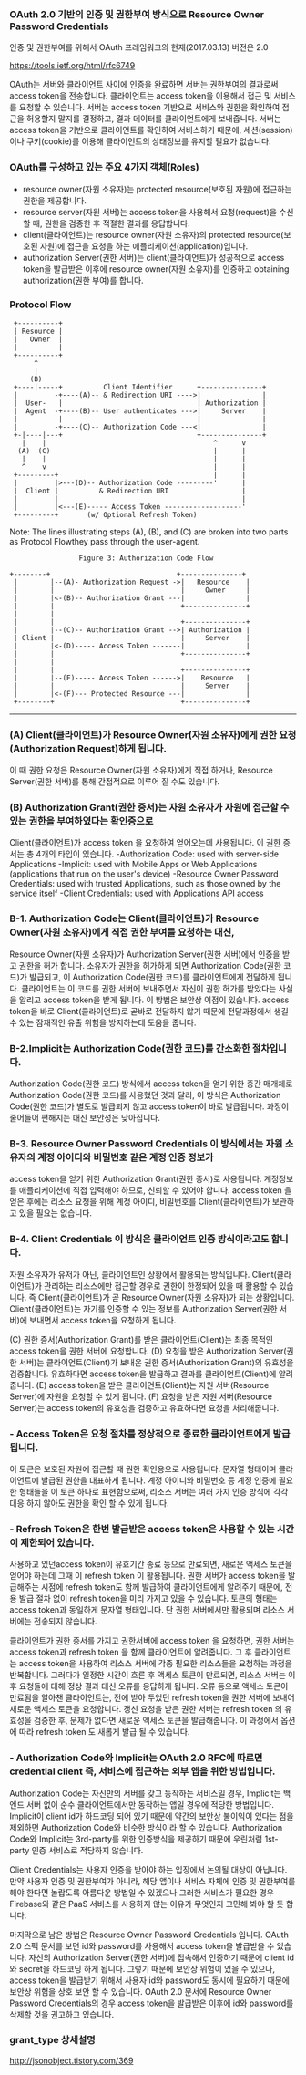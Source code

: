 ### OAuth 2.0 기반의 인증 및 권한부여 방식으로 Resource Owner Password Credentials
인증 및 권한부여를 위해서 OAuth 프레임워크의 현재(2017.03.13) 버전은 2.0

https://tools.ietf.org/html/rfc6749

OAuth는 서버와 클라이언트 사이에 인증을 완료하면 서버는 권한부여의 결과로써 access token을 전송합니다. 
클라이언트는 access token을 이용해서 접근 및 서비스를 요청할 수 있습니다. 
서버는 access token 기반으로 서비스와 권한을 확인하여 접근을 허용할지 말지를 결정하고, 결과 데이터를 클라이언트에게 보내줍니다. 
서버는 access token을 기반으로 클라이언트를 확인하여 서비스하기 때문에, 
세션(session)이나 쿠키(cookie)를 이용해 클라이언트의 상태정보를 유지할 필요가 없습니다.

### OAuth를 구성하고 있는 주요 4가지 객체(Roles)
- resource owner(자원 소유자)는 protected resource(보호된 자원)에 접근하는 권한을 제공합니다.
- resource server(자원 서버)는 access token을 사용해서 요청(request)을 수신할 때, 권한을 검증한 후 적절한 결과를 응답합니다.
- client(클라이언트)는 resource owner(자원 소유자)의 protected resource(보호된 자원)에 접근을 요청을 하는 애플리케이션(application)입니다.
- authorization Server(권한 서버)는 client(클라이언트)가 성공적으로 access token을 발급받은 이후에 resource owner(자원 소유자)를 인증하고 
obtaining authorization(권한 부여)를 합니다.

### Protocol Flow
     +----------+
     | Resource |
     |   Owner  |
     |          |
     +----------+
          ^
          |
         (B)
     +----|-----+          Client Identifier      +---------------+
     |         -+----(A)-- & Redirection URI ---->|               |
     |  User-   |                                 | Authorization |
     |  Agent  -+----(B)-- User authenticates --->|     Server    |
     |          |                                 |               |
     |         -+----(C)-- Authorization Code ---<|               |
     +-|----|---+                                 +---------------+
       |    |                                         ^      v
      (A)  (C)                                        |      |
       |    |                                         |      |
       ^    v                                         |      |
     +---------+                                      |      |
     |         |>---(D)-- Authorization Code ---------'      |
     |  Client |          & Redirection URI                  |
     |         |                                             |
     |         |<---(E)----- Access Token -------------------'
     +---------+       (w/ Optional Refresh Token)

   Note: The lines illustrating steps (A), (B), and (C) are broken into
   two parts as Protocol Flowthey pass through the user-agent.

                     Figure 3: Authorization Code Flow
                     
    +--------+                               +---------------+
     |        |--(A)- Authorization Request ->|   Resource    |
     |        |                               |     Owner     |
     |        |<-(B)-- Authorization Grant ---|               |
     |        |                               +---------------+
     |        |
     |        |                               +---------------+
     |        |--(C)-- Authorization Grant -->| Authorization |
     | Client |                               |     Server    |
     |        |<-(D)----- Access Token -------|               |
     |        |                               +---------------+
     |        |
     |        |                               +---------------+
     |        |--(E)----- Access Token ------>|    Resource   |
     |        |                               |     Server    |
     |        |<-(F)--- Protected Resource ---|               |
     +--------+                               +---------------+

---
### (A) Client(클라이언트)가 Resource Owner(자원 소유자)에게 권한 요청(Authorization Request)하게 됩니다. 
이 때 권한 요청은 Resource Owner(자원 소유자)에게 직접 하거나, Resource Server(권한 서버)를 통해 간접적으로 이루어 질 수도 있습니다.

### (B) Authorization Grant(권한 증서)는 자원 소유자가 자원에 접근할 수 있는 권한을 부여하였다는 확인증으로 
Client(클라이언트)가 access token 을 요청하여 얻어오는데 사용됩니다. 이 권한 증서는 총 4개의 타입이 있습니다. 
-Authorization Code: used with server-side Applications
-Implicit: used with Mobile Apps or Web Applications (applications that run on the user's device)
-Resource Owner Password Credentials: used with trusted Applications, such as those owned by the service itself
-Client Credentials: used with Applications API access

### B-1. Authorization Code는 Client(클라이언트)가 Resource Owner(자원 소유자)에게 직접 권한 부여를 요청하는 대신, 
Resource Owner(자원 소유자)가 Authorization Server(권한 서버)에서 인증을 받고 권한을 허가 합니다. 
소유자가 권한을 허가하게 되면 Authorization Code(권한 코드)가 발급되고, 이 Authorization Code(권한 코드)를 클라이언트에게 전달하게 됩니다. 
클라이언트는 이 코드를 권한 서버에 보내주면서 자신이 권한 허가를 받았다는 사실을 알리고 access token을 받게 됩니다. 
이 방법은 보안상 이점이 있습니다. 
access token을 바로 Client(클라이언트)로 곧바로 전달하지 않기 때문에 전달과정에서 생길 수 있는 잠재적인 유출 위험을 방지하는데 도움을 줍니다.

### B-2.Implicit는 Authorization Code(권한 코드)를 간소화한 절차입니다. 
Authorization Code(권한 코드) 방식에서 access token을 얻기 위한 중간 매개체로 Authorization Code(권한 코드)를 사용했던 것과 달리, 
이 방식은 Authorization Code(권한 코드)가 별도로 발급되지 않고 access token이 바로 발급됩니다. 
과정이 줄어들어 편해지는 대신 보안성은 낮아집니다.

### B-3. Resource Owner Password Credentials 이 방식에서는 자원 소유자의 계정 아이디와 비밀번호 같은 계정 인증 정보가 
access token을 얻기 위한 Authorization Grant(권한 증서)로 사용됩니다. 
계정정보를 애플리케이션에 직접 입력해야 하므로, 신뢰할 수 있어야 합니다. 
access token 을 얻은 후에는 리소스 요청을 위해 계정 아이디, 비밀번호를 Client(클라이언트)가 보관하고 있을 필요는 없습니다.

### B-4. Client Credentials 이 방식은 클라이언트 인증 방식이라고도 합니다. 
자원 소유자가 유저가 아닌, 클라이언트인 상황에서 활용되는 방식입니다.
Client(클라이언트)가 관리하는 리소스에만 접근할 경우로 권한이 한정되어 있을 때 활용할 수 있습니다.
즉 Client(클라이언트)가 곧 Resource Owner(자원 소유자)가 되는 상황입니다.
Client(클라이언트)는 자기를 인증할 수 있는 정보를 Authorization Server(권한 서버)에 보내면서 access token을 요청하게 됩니다.

(C) 권한 증서(Authorization Grant)를 받은 클라이언트(Client)는 최종 목적인 access token을 권한 서버에 요청합니다.
(D) 요청을 받은 Authorization Server(권한 서버)는 클라이언트(Client)가 보내온 권한 증서(Authorization Grant)의 유효성을 검증합니다. 
유효하다면 access token을 발급하고 결과를 클라이언트(Client)에 알려줍니다.
(E) access token을 받은 클라이언트(Client)는 자원 서버(Resource Server)에 자원을 요청할 수 있게 됩니다.
(F) 요청을 받은 자원 서버(Resource Server)는 access token의 유효성을 검증하고 유효하다면 요청을 처리해줍니다.

### - Access Token은 요청 절차를 정상적으로 종료한 클라이언트에게 발급됩니다. 
이 토큰은 보호된 자원에 접근할 때 권한 확인용으로 사용됩니다. 
문자열 형태이며 클라이언트에 발급된 권한을 대표하게 됩니다. 
계정 아이디와 비밀번호 등 계정 인증에 필요한 형태들을 이 토큰 하나로 표현함으로써, 
리소스 서버는 여러 가지 인증 방식에 각각 대응 하지 않아도 권한을 확인 할 수 있게 됩니다.

### - Refresh Token은 한번 발급받은 access token은 사용할 수 있는 시간이 제한되어 있습니다. 
사용하고 있던access token이 유효기간 종료 등으로 만료되면, 새로운 액세스 토큰을 얻어야 하는데 그때 이 refresh token 이 활용됩니다. 
권한 서버가 access token을 발급해주는 시점에 refresh token도 함께 발급하여 클라이언트에게 알려주기 때문에, 
전용 발급 절차 없이 refresh token을 미리 가지고 있을 수 있습니다. 토큰의 형태는 access token과 동일하게 문자열 형태입니다. 
단 권한 서버에서만 활용되며 리소스 서버에는 전송되지 않습니다.

클라이언트가 권한 증서를 가지고 권한서버에 access token 을 요청하면, 
권한 서버는 access token과 refresh token 을 함께 클라이언트에 알려줍니다. 
그 후 클라이언트는 access token을 사용하여 리소스 서버에 각종 필요한 리소스들을 요청하는 과정을 반복합니다. 
그러다가 일정한 시간이 흐른 후 액세스 토큰이 만료되면, 리소스 서버는 이후 요청들에 대해 정상 결과 대신 오류를 응답하게 됩니다. 
오류 등으로 액세스 토큰이 만료됨을 알아챈 클라이언트는, 전에 받아 두었던 refresh token을 권한 서버에 보내어 새로운 액세스 토큰을 요청합니다. 
갱신 요청을 받은 권한 서버는 refresh token 의 유효성을 검증한 후, 문제가 없다면 새로운 액세스 토큰을 발급해줍니다.
이 과정에서 옵션에 따라 refresh token 도 새롭게 발급 될 수 있습니다.

### - Authorization Code와 Implicit는 OAuth 2.0 RFC에 따르면 credential client 즉, 서비스에 접근하는 외부 앱을 위한 방법입니다. 
Authorization Code는 자신만의 서버를 갖고 동작하는 서비스일 경우, 
Implicit는 백엔드 서버 없이 순수 클라이언트에서만 동작하는 앱일 경우에 적당한 방법입니다. 
Implicit이 client id가 하드코딩 되어 있기 때문에 약간의 보안상 불이익이 있다는 점을 제외하면 Authorization Code와 비슷한 방식이라 할 수 있습니다.
Authorization Code와 Implicit는 3rd-party를 위한 인증방식을 제공하기 때문에 우린처럼 1st-party 인증 서비스로 적당하지 않습니다.

Client Credentials는 사용자 인증을 받아야 하는 입장에서 논의될 대상이 아닙니다. 
만약 사용자 인증 및 권한부여가 아니라, 해당 앱이나 서비스 자체에 인증 및 권한부여를 해야 한다면 놀랍도록 아름다운 방법일 수 있겠으나 
그러한 서비스가 필요한 경우 Firebase와 같은 PaaS 서비스를 사용하지 않는 이유가 무엇인지 고민해 봐야 할 듯 합니다.

마지막으로 남은 방법은 Resource Owner Password Credentials 입니다. 
OAuth 2.0 스펙 문서를 보면 id와 password를 사용해서 access token을 발급받을 수 있습니다. 
자신의 Authorization Server(권한 서버)에 접속해서 인증하기 때문에 client id 와 secret을 하드코딩 하게 됩니다. 
그렇기 때문에 보안상 위험이 있을 수 있으나, access token을 발급받기 위해서 사용자 id와 password도 동시에 필요하기 때문에 
보안상 위험을 상호 보안 할 수 있습니다. 
OAuth 2.0 문서에 Resource Owner Password Credentials의 경우 access token을 발급받은 이후에 id와 password를 삭제할 것을 권고하고 있습니다.

### grant_type 상세설명
http://jsonobject.tistory.com/369
